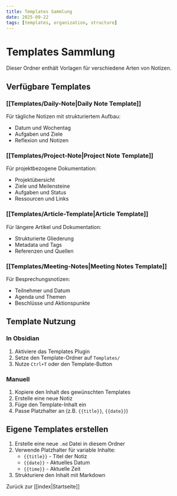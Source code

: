 ```yaml
---
title: Templates Sammlung
date: 2025-09-22
tags: [templates, organization, structure]
---
```


# Templates Sammlung

Dieser Ordner enthält Vorlagen für verschiedene Arten von Notizen.

## Verfügbare Templates

### [[Templates/Daily-Note|Daily Note Template]]
Für tägliche Notizen mit strukturiertem Aufbau:
- Datum und Wochentag
- Aufgaben und Ziele
- Reflexion und Notizen

### [[Templates/Project-Note|Project Note Template]]
Für projektbezogene Dokumentation:
- Projektübersicht
- Ziele und Meilensteine
- Aufgaben und Status
- Ressourcen und Links

### [[Templates/Article-Template|Article Template]]
Für längere Artikel und Dokumentation:
- Strukturierte Gliederung
- Metadata und Tags
- Referenzen und Quellen

### [[Templates/Meeting-Notes|Meeting Notes Template]]
Für Besprechungsnotizen:
- Teilnehmer und Datum
- Agenda und Themen
- Beschlüsse und Aktionspunkte

## Template Nutzung

### In Obsidian
1. Aktiviere das Templates Plugin
2. Setze den Template-Ordner auf `Templates/`
3. Nutze `Ctrl+T` oder den Template-Button

### Manuell
1. Kopiere den Inhalt des gewünschten Templates
2. Erstelle eine neue Notiz
3. Füge den Template-Inhalt ein
4. Passe Platzhalter an (z.B. `{{title}}`, `{{date}}`)

## Eigene Templates erstellen

1. Erstelle eine neue `.md` Datei in diesem Ordner
2. Verwende Platzhalter für variable Inhalte:
   - `{{title}}` - Titel der Notiz
   - `{{date}}` - Aktuelles Datum
   - `{{time}}` - Aktuelle Zeit
3. Strukturiere den Inhalt mit Markdown

Zurück zur [[index|Startseite]]